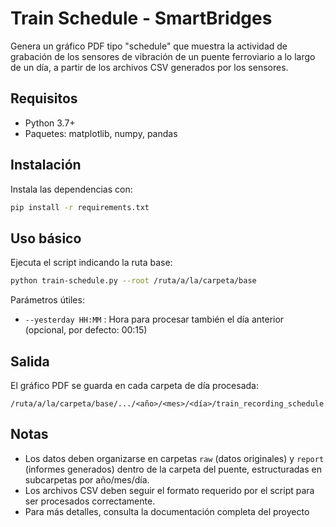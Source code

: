 # Train Schedule - SmartBridges

Genera un gráfico PDF tipo "schedule" que muestra la actividad de grabación de los sensores de vibración de un puente ferroviario a lo largo de un día, a partir de los archivos CSV generados por los sensores.

## Requisitos

- Python 3.7+
- Paquetes: matplotlib, numpy, pandas

## Instalación

Instala las dependencias con:

```sh
pip install -r requirements.txt
```

## Uso básico

Ejecuta el script indicando la ruta base:

```sh
python train-schedule.py --root /ruta/a/la/carpeta/base
```

Parámetros útiles:
- `--yesterday HH:MM` : Hora para procesar también el día anterior (opcional, por defecto: 00:15)

## Salida

El gráfico PDF se guarda en cada carpeta de día procesada:

```
/ruta/a/la/carpeta/base/.../<año>/<mes>/<día>/train_recording_schedule.pdf
```

## Notas
- Los datos deben organizarse en carpetas `raw` (datos originales) y `report` (informes generados) dentro de la carpeta del puente, estructuradas en subcarpetas por año/mes/día.
- Los archivos CSV deben seguir el formato requerido por el script para ser procesados correctamente.
- Para más detalles, consulta la documentación completa del proyecto
